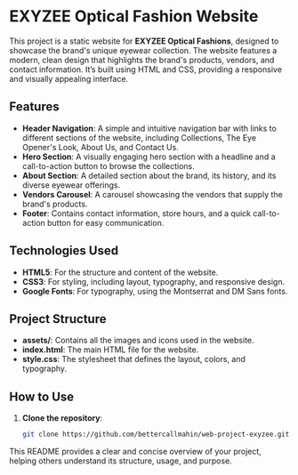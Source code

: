 # EXYZEE Optical Fashion Website

This project is a static website for **EXYZEE Optical Fashions**, designed to showcase the brand's unique eyewear collection. The website features a modern, clean design that highlights the brand's products, vendors, and contact information. It’s built using HTML and CSS, providing a responsive and visually appealing interface.

## Features

- **Header Navigation**: A simple and intuitive navigation bar with links to different sections of the website, including Collections, The Eye Opener's Look, About Us, and Contact Us.
- **Hero Section**: A visually engaging hero section with a headline and a call-to-action button to browse the collections.
- **About Section**: A detailed section about the brand, its history, and its diverse eyewear offerings.
- **Vendors Carousel**: A carousel showcasing the vendors that supply the brand's products.
- **Footer**: Contains contact information, store hours, and a quick call-to-action button for easy communication.

## Technologies Used

- **HTML5**: For the structure and content of the website.
- **CSS3**: For styling, including layout, typography, and responsive design.
- **Google Fonts**: For typography, using the Montserrat and DM Sans fonts.

## Project Structure


- **assets/**: Contains all the images and icons used in the website.
- **index.html**: The main HTML file for the website.
- **style.css**: The stylesheet that defines the layout, colors, and typography.

## How to Use

1. **Clone the repository**:
   ```bash
   git clone https://github.com/bettercallmahin/web-project-exyzee.git

This README provides a clear and concise overview of your project, helping others understand its structure, usage, and purpose.
